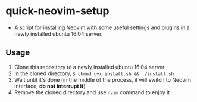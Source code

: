 # quick-neovim-setup

* A script for installing Neovim with some useful settings and plugins in a newly installed ubuntu 16.04 server.

## Usage

1. Clone this repository to a newly installed ubuntu 16.04 server
2. In the cloned directory, `$ chmod u+x install.sh && ./install.sh`
3. Wait until it's done (in the middle of the process, it will switch to Neovim interface, **do not interrupt it**)
4. Remove the cloned directory and use `nvim` command to enjoy it
